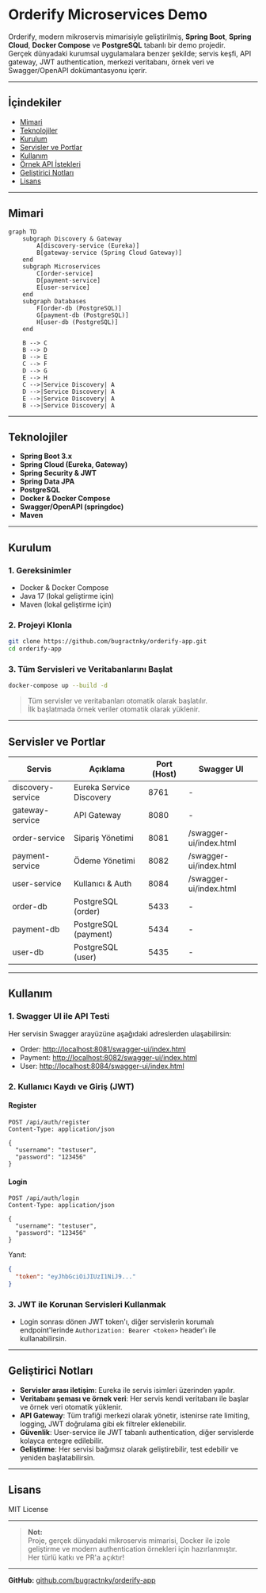 # Orderify Microservices Demo

Orderify, modern mikroservis mimarisiyle geliştirilmiş, **Spring Boot**, **Spring Cloud**, **Docker Compose** ve **PostgreSQL** tabanlı bir demo projedir.  
Gerçek dünyadaki kurumsal uygulamalara benzer şekilde; servis keşfi, API gateway, JWT authentication, merkezi veritabanı, örnek veri ve Swagger/OpenAPI dokümantasyonu içerir.

---

## İçindekiler

- [Mimari](#mimari)
- [Teknolojiler](#teknolojiler)
- [Kurulum](#kurulum)
- [Servisler ve Portlar](#servisler-ve-portlar)
- [Kullanım](#kullanım)
- [Örnek API İstekleri](#örnek-api-istekleri)
- [Geliştirici Notları](#geliştirici-notları)
- [Lisans](#lisans)

---

## Mimari

```mermaid
graph TD
    subgraph Discovery & Gateway
        A[discovery-service (Eureka)]
        B[gateway-service (Spring Cloud Gateway)]
    end
    subgraph Microservices
        C[order-service]
        D[payment-service]
        E[user-service]
    end
    subgraph Databases
        F[order-db (PostgreSQL)]
        G[payment-db (PostgreSQL)]
        H[user-db (PostgreSQL)]
    end

    B --> C
    B --> D
    B --> E
    C --> F
    D --> G
    E --> H
    C -->|Service Discovery| A
    D -->|Service Discovery| A
    E -->|Service Discovery| A
    B -->|Service Discovery| A
```

---

## Teknolojiler

- **Spring Boot 3.x**
- **Spring Cloud (Eureka, Gateway)**
- **Spring Security & JWT**
- **Spring Data JPA**
- **PostgreSQL**
- **Docker & Docker Compose**
- **Swagger/OpenAPI (springdoc)**
- **Maven**

---

## Kurulum

### 1. Gereksinimler

- Docker & Docker Compose
- Java 17 (lokal geliştirme için)
- Maven (lokal geliştirme için)

### 2. Projeyi Klonla

```bash
git clone https://github.com/bugractnky/orderify-app.git
cd orderify-app
```

### 3. Tüm Servisleri ve Veritabanlarını Başlat

```bash
docker-compose up --build -d
```

> Tüm servisler ve veritabanları otomatik olarak başlatılır.  
> İlk başlatmada örnek veriler otomatik olarak yüklenir.

---

## Servisler ve Portlar

| Servis              | Açıklama                | Port (Host) | Swagger UI                        |
|---------------------|-------------------------|-------------|-----------------------------------|
| discovery-service   | Eureka Service Discovery| 8761        | -                                 |
| gateway-service     | API Gateway             | 8080        | -                                 |
| order-service       | Sipariş Yönetimi        | 8081        | /swagger-ui/index.html            |
| payment-service     | Ödeme Yönetimi          | 8082        | /swagger-ui/index.html            |
| user-service        | Kullanıcı & Auth        | 8084        | /swagger-ui/index.html            |
| order-db            | PostgreSQL (order)      | 5433        | -                                 |
| payment-db          | PostgreSQL (payment)    | 5434        | -                                 |
| user-db             | PostgreSQL (user)       | 5435        | -                                 |

---

## Kullanım

### 1. **Swagger UI ile API Testi**

Her servisin Swagger arayüzüne aşağıdaki adreslerden ulaşabilirsin:

- Order:   [http://localhost:8081/swagger-ui/index.html](http://localhost:8081/swagger-ui/index.html)
- Payment: [http://localhost:8082/swagger-ui/index.html](http://localhost:8082/swagger-ui/index.html)
- User:    [http://localhost:8084/swagger-ui/index.html](http://localhost:8084/swagger-ui/index.html)

### 2. **Kullanıcı Kaydı ve Giriş (JWT)**

#### Register

```http
POST /api/auth/register
Content-Type: application/json

{
  "username": "testuser",
  "password": "123456"
}
```

#### Login

```http
POST /api/auth/login
Content-Type: application/json

{
  "username": "testuser",
  "password": "123456"
}
```

Yanıt:
```json
{
  "token": "eyJhbGciOiJIUzI1NiJ9..."
}
```

### 3. **JWT ile Korunan Servisleri Kullanmak**

- Login sonrası dönen JWT token'ı, diğer servislerin korumalı endpoint'lerinde `Authorization: Bearer <token>` header'ı ile kullanabilirsin.

---

## Geliştirici Notları

- **Servisler arası iletişim**: Eureka ile servis isimleri üzerinden yapılır.
- **Veritabanı şeması ve örnek veri**: Her servis kendi veritabanı ile başlar ve örnek veri otomatik yüklenir.
- **API Gateway**: Tüm trafiği merkezi olarak yönetir, istenirse rate limiting, logging, JWT doğrulama gibi ek filtreler eklenebilir.
- **Güvenlik**: User-service ile JWT tabanlı authentication, diğer servislerde kolayca entegre edilebilir.
- **Geliştirme**: Her servisi bağımsız olarak geliştirebilir, test edebilir ve yeniden başlatabilirsin.

---

## Lisans

MIT License

---

> **Not:**  
> Proje, gerçek dünyadaki mikroservis mimarisi, Docker ile izole geliştirme ve modern authentication örnekleri için hazırlanmıştır.  
> Her türlü katkı ve PR'a açıktır!

---

**GitHub:** [github.com/bugractnky/orderify-app](https://github.com/bugractnky/orderify-app) 